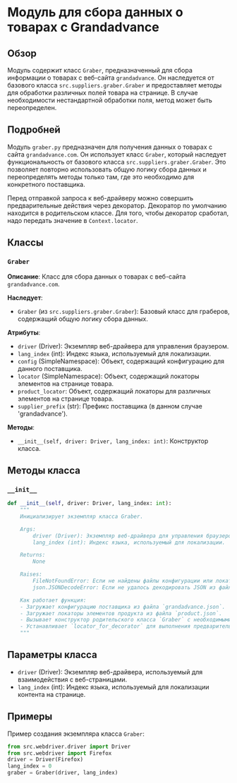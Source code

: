# Модуль для сбора данных о товарах с Grandadvance

## Обзор

Модуль содержит класс `Graber`, предназначенный для сбора информации о товарах с веб-сайта `grandadvance`. Он наследуется от базового класса `src.suppliers.graber.Graber` и предоставляет методы для обработки различных полей товара на странице. В случае необходимости нестандартной обработки поля, метод может быть переопределен.

## Подробней

Модуль `graber.py` предназначен для получения данных о товарах с сайта `grandadvance.com`. Он использует класс `Graber`, который наследует функциональность от базового класса `src.suppliers.graber.Graber`. Это позволяет повторно использовать общую логику сбора данных и переопределять методы только там, где это необходимо для конкретного поставщика.

Перед отправкой запроса к веб-драйверу можно совершить предварительные действия через декоратор. Декоратор по умолчанию находится в родительском классе. Для того, чтобы декоратор сработал, надо передать значение в `Context.locator`.

## Классы

### `Graber`

**Описание**: Класс для сбора данных о товарах с веб-сайта `grandadvance.com`.

**Наследует**:
- `Graber` (из `src.suppliers.graber.Graber`): Базовый класс для граберов, содержащий общую логику сбора данных.

**Атрибуты**:
- `driver` (Driver): Экземпляр веб-драйвера для управления браузером.
- `lang_index` (int): Индекс языка, используемый для локализации.
- `config` (SimpleNamespace): Объект, содержащий конфигурацию для данного поставщика.
- `locator` (SimpleNamespace): Объект, содержащий локаторы элементов на странице товара.
- `product_locator`: Объект, содержащий локаторы для различных элементов на странице товара.
- `supplier_prefix` (str): Префикс поставщика (в данном случае 'grandadvance').

**Методы**:
- `__init__(self, driver: Driver, lang_index: int)`: Конструктор класса.

## Методы класса

### `__init__`

```python
def __init__(self, driver: Driver, lang_index: int):
    """
    Инициализирует экземпляр класса Graber.

    Args:
        driver (Driver): Экземпляр веб-драйвера для управления браузером.
        lang_index (int): Индекс языка, используемый для локализации.

    Returns:
        None

    Raises:
        FileNotFoundError: Если не найдены файлы конфигурации или локаторов.
        json.JSONDecodeError: Если не удалось декодировать JSON из файлов конфигурации или локаторов.

    Как работает функция:
    - Загружает конфигурацию поставщика из файла `grandadvance.json`.
    - Загружает локаторы элементов продукта из файла `product.json`.
    - Вызывает конструктор родительского класса `Graber` с необходимыми параметрами.
    - Устанавливает `locator_for_decorator` для выполнения предварительных действий перед отправкой запроса к веб-драйверу.
    """
```

## Параметры класса

- `driver` (Driver): Экземпляр веб-драйвера, используемый для взаимодействия с веб-страницами.
- `lang_index` (int): Индекс языка, используемый для локализации контента на странице.

## Примеры

Пример создания экземпляра класса `Graber`:

```python
from src.webdriver.driver import Driver
from src.webdriver import Firefox
driver = Driver(Firefox)
lang_index = 0
graber = Graber(driver, lang_index)